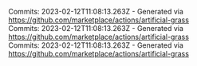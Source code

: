 Commits: 2023-02-12T11:08:13.263Z - Generated via https://github.com/marketplace/actions/artificial-grass
<br>
Commits: 2023-02-12T11:08:13.263Z - Generated via https://github.com/marketplace/actions/artificial-grass
<br>
Commits: 2023-02-12T11:08:13.263Z - Generated via https://github.com/marketplace/actions/artificial-grass
<br>
